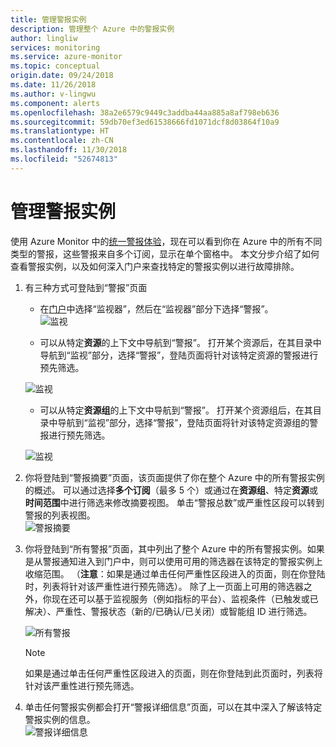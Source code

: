 ```yaml
---
title: 管理警报实例
description: 管理整个 Azure 中的警报实例
author: lingliw
services: monitoring
ms.service: azure-monitor
ms.topic: conceptual
origin.date: 09/24/2018
ms.date: 11/26/2018
ms.author: v-lingwu
ms.component: alerts
ms.openlocfilehash: 38a2e6579c9449c3addba44aa885a8af798eb636
ms.sourcegitcommit: 59db70ef3ed61538666fd1071dcf8d03864f10a9
ms.translationtype: HT
ms.contentlocale: zh-CN
ms.lasthandoff: 11/30/2018
ms.locfileid: "52674813"
---
```

# <a name="manage-alert-instances"></a>管理警报实例
使用 Azure Monitor 中的[统一警报体验](https://aka.ms/azure-alerts-overview)，现在可以看到你在 Azure 中的所有不同类型的警报，这些警报来自多个订阅，显示在单个窗格中。 本文分步介绍了如何查看警报实例，以及如何深入门户来查找特定的警报实例以进行故障排除。

1. 有三种方式可登陆到“警报”页面

   + 在[门户](https://portal.azure.cn/)中选择“监视器”，然后在“监视器”部分下选择“警报”。  
    ![监视](./media/monitoring-alerts-managing-alerts-instances/monitoring-alerts-managing-alert-instances-toc.jpg)

   + 可以从特定**资源**的上下文中导航到“警报”。 打开某个资源后，在其目录中导航到“监视”部分，选择“警报”，登陆页面将针对该特定资源的警报进行预先筛选。

    ![监视](./media/monitoring-alerts-managing-alerts-instances/alert-resource.JPG)

   + 可以从特定**资源组**的上下文中导航到“警报”。 打开某个资源组后，在其目录中导航到“监视”部分，选择“警报”，登陆页面将针对该特定资源组的警报进行预先筛选。    

    ![监视](./media/monitoring-alerts-managing-alerts-instances/alert-rg.JPG)

1.  你将登陆到“警报摘要”页面，该页面提供了你在整个 Azure 中的所有警报实例的概述。 可以通过选择**多个订阅**（最多 5 个）或通过在**资源组**、特定**资源**或**时间范围**中进行筛选来修改摘要视图。 单击“警报总数”或严重性区段可以转到警报的列表视图。     
    ![警报摘要](./media/monitoring-alerts-managing-alerts-instances/alerts-summary.jpg)

1.  你将登陆到“所有警报”页面，其中列出了整个 Azure 中的所有警报实例。如果是从警报通知进入到门户中，则可以使用可用的筛选器在该特定的警报实例上收缩范围。 （**注意**：如果是通过单击任何严重性区段进入的页面，则在你登陆时，列表将针对该严重性进行预先筛选）。 除了上一页面上可用的筛选器之外，你现在还可以基于监视服务（例如指标的平台）、监视条件（已触发或已解决）、严重性、警报状态（新的/已确认/已关闭）或智能组 ID 进行筛选。

    ![所有警报](./media/monitoring-alerts-managing-alerts-instances/all-alerts.jpg)

    > [!NOTE]
    >  如果是通过单击任何严重性区段进入的页面，则在你登陆到此页面时，列表将针对该严重性进行预先筛选。

1.  单击任何警报实例都会打开“警报详细信息”页面，可以在其中深入了解该特定警报实例的信息。   
![警报详细信息](./media/monitoring-alerts-managing-alerts-instances/alert-details.jpg)